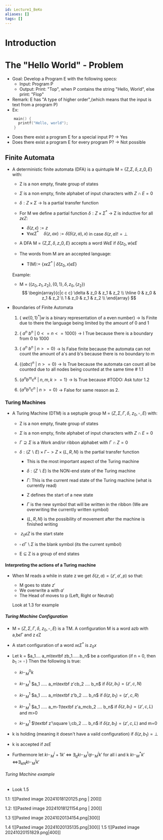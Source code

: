 ```yaml
---
id: Lecture1_BeKo
aliases: []
tags: []
---
```


# Introduction

# The "Hello World" - Problem
-  Goal: Develop a Program E with the following specs:
    -  Input: Program P
    -  Output: Print: "Top", when P contains the string "Hello, World", else print: "Flop"
-  Remark: E has "A type of higher order",(which means that the input is text from a program P)
-  Ex: 
```C
    main() {
      printf("Hello, world");
    }
```

- Does there exist a program E for a special input P? ->  Yes
- Does there exist a program E for every program P? -> Not possible

## Finite Automata

- A deterministic finite automata (DFA) is a quintuple M = {Z,$\Sigma, \delta, z\_0, E$} with:
    - Z is a non empty, finate group of states
    - $\Sigma$ is a non empty, finite alphabet of input characters with $Z\cap E = 0$ 
    - $\delta: Z\times \Sigma$ -> Is a partial transfer function
    - For M we define a partial function $\delta: Z\times\Sigma^*$ -> Z is inductive for all  $z \epsilon Z$:
        - $\delta (z, \epsilon):=z$
        - $\forall x \epsilon \Sigma^{\ast} \quad \delta (z, ax):= \hat{\delta}(\delta(z,a),x)$ in case $\delta(z,a) != \bot$
 
    - A DFA M = {Z,$\Sigma, \delta, z\_0, E$} accepts a word $W \epsilon E$ if $\hat{\delta}(z_0,w)\epsilon E$ 

    - The words from M are an accepted language:
        - T(M):= {${x \epsilon \Sigma^{\ast} \;| \; \hat{\delta}(z_0,x)\epsilon E}$}

    Example:

    - M = ($\{z_0, z_1, z_2\},\{ 0,1\}, \delta ,z_0,\{ z_2\}$)
	        $$
        \begin{array}{c|c c c}
        \delta & z_0 & z_1 & z_2 \\ \hline
        0 & z_0 & z_1 & z_2 \\
        1 & z_0 & z_1 & z_2 \\
        \end{array}
	        $$
 

- Boundaries of Finite Automata

    1. {$\ w \epsilon \{0, 1\}^* | w$ is a binary representation of a even number} -> Is Finite due to there the language being limited by the amount of 0 and 1
    2. $\{\ a^n\ b^n \: |\: 0<=n<=1000\}$ -> I True because there is a boundary from 0 to 1000

    3. $\{\ a^n\ b^n \: |\: n>=0 \}$ -> Is False finite because the automata can not count the amount of a's and b's because there is no boundary to m
    4. $\{(abc)^n  \: |\:  n>=0\}$ -> Is True because the automata can count all be counted due to all nodes being counted at the same time # 1.1

    5. $\{a^n b^m c^k \: | \: n,m,k >= 1\}$ -> Is True because #TODO: Ask tutor 1.2
    6. $\{a^n b^n c^n \: | \: n >= 0\}$ -> False for same reason as 2.
    

### Turing Machines

- A Turing Machine (DTM) is a septuple group M = $(Z, \Sigma , \Gamma , \delta, \ z_0, \square  \,, E)$ with:
    - Z is a non empty, finate group of states
    - $\Sigma$ is a non empty, finite alphabet of input characters with $Z\cap E = 0$ 

    - $\Gamma \supseteq \Sigma$ is a Work and/or ribbon alphabet with $\Gamma \cap Z = 0$
    - $\delta: (Z \backslash E)\times\Gamma -> Z\times\{L,R,N\}$ is the partial transfer function
        - This is the most important aspect of the Turing machine 
        - $\delta: (Z \backslash E)$ Is the NON-end state of the Turing machine
        - $\Gamma$: This is the current read state of the Turing machine (what is currently read)

        - Z defines the start of a new state
        -  $\Gamma$ is the new symbol that will be written in the ribbon (We are overwriting the currently written symbol)
        - $\{L,R,N\}$ is the possibility of movement after the machine is finished writing

    - $\ z_0 \epsilon Z$ is the start state
    - $\square \; \epsilon \Gamma  \, \backslash \,  \Sigma$ is the blank symbol (its the current symbol)
    - E $\subseteq$ Z is a group of end states

    
#### Interpreting the actions of a Turing machine

- When M reads a while in state z we get  $\delta (z,a) = (z',a',p)$ so that:
    - M goes to state $z'$ 
    - We overwrite a with $a'$
    - The Head of moves to p (Left, Right or Neutral)
    
    Look at 1.3 for example
    

##### Turing Machine Configuration

- M = $(Z, \Sigma , \Gamma , \delta, \ z_0, \square  \,, E)$ is a TM. A configuration M is a word azb with a,b$\epsilon \Gamma$ and z $\epsilon$Z

- A start configuration of a word $x\epsilon\Sigma^*$ is $z_0x$
- Let k = $a_1.... a_m\textbf zb_1......b_n$ be a configuration (if n = 0, then $b_1:= \square \;$) Then the following is true:
    - $k \vdash_M^0 k$
    - $k \vdash_M^1$ $a_1 ..... a_m\textbf z'cb_2 .... b_n$ if $\delta(z,b_1) = (z',c,N)$

    - $k \vdash_M^1$ $a_1 ..... a_m\textbf z'b_2 .... b_n$ if $\delta(z,b_1) = (z',c,R)$

    - $k \vdash_M^1$ $a_1 ..... a_m-1\textbf z'a_mcb_2 .... b_n$ if $\delta(z,b_1) = (z',c,L)$ and m>0

    - $k \vdash_M^1$ $\textbf z'\square \;cb_2 .... b_n$ if $\delta(z,b_1) = (z',c,L)$ and m=0

- k is holding (meaning it doesn't have a vaild configuration) if $\delta(z,b_1)=\bot$
- k is accepted if $z\epsilon E$
- Furthermore let $k \vdash_M^i+1 k'$ <=> $\exists_q k \vdash_M^1 q \vdash_M^i k'$ for all i and k $k \vdash_M^* k'$ <=>$\exists_{i\epsilon N} k\vdash_M^i k'$

 
<!--TODO: Let a tutor expain this to you-->
###### Turing Machine example

- Look 1.5




1.1: ![[Pasted image 20241018120125.png | 200]]



1.2: ![[Pasted image 20241018121154.png  | 200]]


1.3 ![[Pasted image 20241020134154.png|300]]

1.4 ![[Pasted image 20241020135135.png|300]]
1.5 ![[Pasted image 20241020151829.png|400]]
